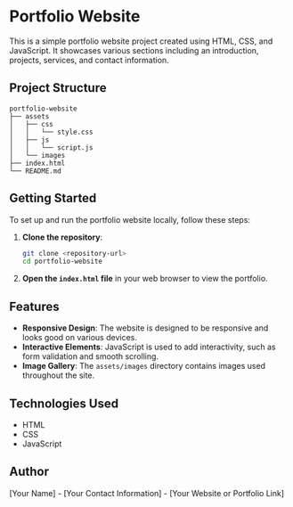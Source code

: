 # Portfolio Website

This is a simple portfolio website project created using HTML, CSS, and JavaScript. It showcases various sections including an introduction, projects, services, and contact information.

## Project Structure

```
portfolio-website
├── assets
│   ├── css
│   │   └── style.css
│   ├── js
│   │   └── script.js
│   └── images
├── index.html
└── README.md
```

## Getting Started

To set up and run the portfolio website locally, follow these steps:

1. **Clone the repository**:
   ```bash
   git clone <repository-url>
   cd portfolio-website
   ```

2. **Open the `index.html` file** in your web browser to view the portfolio.

## Features

- **Responsive Design**: The website is designed to be responsive and looks good on various devices.
- **Interactive Elements**: JavaScript is used to add interactivity, such as form validation and smooth scrolling.
- **Image Gallery**: The `assets/images` directory contains images used throughout the site.

## Technologies Used

- HTML
- CSS
- JavaScript

## Author

[Your Name] - [Your Contact Information] - [Your Website or Portfolio Link]